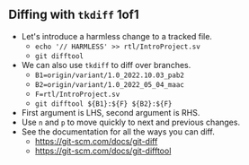 
## Diffing with `tkdiff` 1of1
- Let's introduce a harmless change to a tracked file.
  - `echo '// HARMLESS' >> rtl/IntroProject.sv`
  - `git difftool`
- We can also use `tkdiff` to diff over branches.
  - `B1=origin/variant/1.0_2022.10.03_pab2`
  - `B2=origin/variant/1.0_2022_05_04_maac`
  - `F=rtl/IntroProject.sv`
  - `git difftool ${B1}:${F} ${B2}:${F}`
- First argument is LHS, second argument is RHS.
- Use `n` and `p` to move quickly to next and previous changes.
- See the documentation for all the ways you can diff.
  - <https://git-scm.com/docs/git-diff>
  - <https://git-scm.com/docs/git-difftool>
